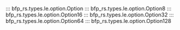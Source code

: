 ::: bfp_rs.types.le.option.Option
::: bfp_rs.types.le.option.Option8
::: bfp_rs.types.le.option.Option16
::: bfp_rs.types.le.option.Option32
::: bfp_rs.types.le.option.Option64
::: bfp_rs.types.le.option.Option128
